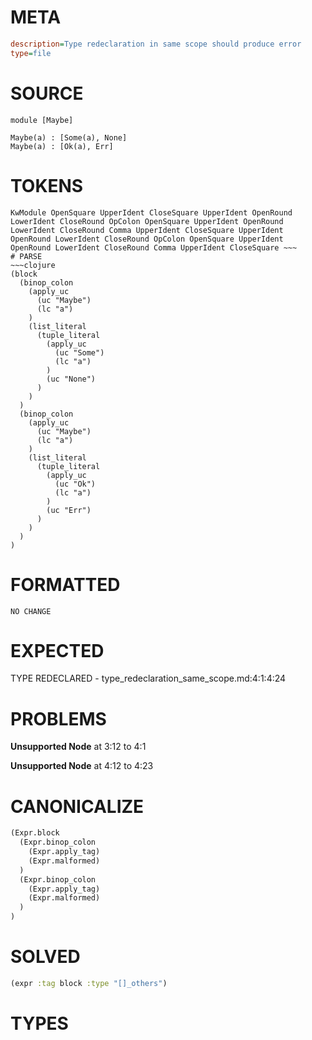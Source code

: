 # META
~~~ini
description=Type redeclaration in same scope should produce error
type=file
~~~
# SOURCE
~~~roc
module [Maybe]

Maybe(a) : [Some(a), None]
Maybe(a) : [Ok(a), Err]
~~~
# TOKENS
~~~text
KwModule OpenSquare UpperIdent CloseSquare UpperIdent OpenRound LowerIdent CloseRound OpColon OpenSquare UpperIdent OpenRound LowerIdent CloseRound Comma UpperIdent CloseSquare UpperIdent OpenRound LowerIdent CloseRound OpColon OpenSquare UpperIdent OpenRound LowerIdent CloseRound Comma UpperIdent CloseSquare ~~~
# PARSE
~~~clojure
(block
  (binop_colon
    (apply_uc
      (uc "Maybe")
      (lc "a")
    )
    (list_literal
      (tuple_literal
        (apply_uc
          (uc "Some")
          (lc "a")
        )
        (uc "None")
      )
    )
  )
  (binop_colon
    (apply_uc
      (uc "Maybe")
      (lc "a")
    )
    (list_literal
      (tuple_literal
        (apply_uc
          (uc "Ok")
          (lc "a")
        )
        (uc "Err")
      )
    )
  )
)
~~~
# FORMATTED
~~~roc
NO CHANGE
~~~
# EXPECTED
TYPE REDECLARED - type_redeclaration_same_scope.md:4:1:4:24
# PROBLEMS
**Unsupported Node**
at 3:12 to 4:1

**Unsupported Node**
at 4:12 to 4:23

# CANONICALIZE
~~~clojure
(Expr.block
  (Expr.binop_colon
    (Expr.apply_tag)
    (Expr.malformed)
  )
  (Expr.binop_colon
    (Expr.apply_tag)
    (Expr.malformed)
  )
)
~~~
# SOLVED
~~~clojure
(expr :tag block :type "[]_others")
~~~
# TYPES
~~~roc
~~~
